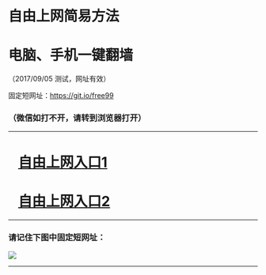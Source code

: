 ﻿# 自由上网简易方法

# 电脑、手机一键翻墙

（2017/09/05 测试，网址有效）

固定短网址：https://git.io/free99

### （微信如打不开，请转到浏览器打开）


***





# &nbsp;&nbsp; <a href="http://ft102331188.fwq-tz1001.xyz/fwqtz01.html?t=09050011457 " target="_blank">自由上网入口1</a>
# &nbsp;&nbsp; <a href="http://ft2026822548.fwq-tz1002.xyz/fwqtz02.html?t=090500114883 " target="_blank">自由上网入口2</a>
***

### 请记住下图中固定短网址：

<img src="https://s3-us-west-2.amazonaws.com/fwq-1001/yjfq-20170905okok.png" /> 


***

